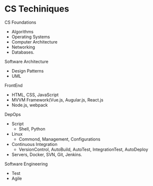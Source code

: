 # CS Techiniques

CS Foundations
	
- Algorithms
- Operating Systems
- Computer Architecture
- Networking
- Databases.

Software Architecture

- Design Patterns
- UML
	
FrontEnd

- HTML, CSS, JavaScript
- MVVM Framework(Vue.js, Augular.js, React.js
- Node.js, webpack
	
DepOps
	
- Script
  - Shell, Python
- Linux
  - Commond, Management, Configurations
- Continuous Integration
  - VersionControl, AutoBuild, AutoTest, IntegrationTest, AutoDeploy
- Servers, Docker, SVN, Git, Jenkins.

Software Engineering
	
- Test
- Agile
